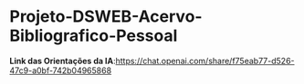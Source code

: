 # Projeto-DSWEB-Acervo-Bibliografico-Pessoal

**Link das Orientações da IA**:https://chat.openai.com/share/f75eab77-d526-47c9-a0bf-742b04965868
